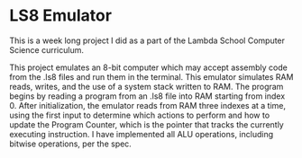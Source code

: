 # LS8 Emulator

This is a week long project I did as a part of the Lambda School Computer Science curriculum.

This project emulates an 8-bit computer which may accept assembly code from the .ls8 files and run them in the terminal. This emulator simulates RAM reads, writes, and the use of a system stack written to RAM. The program begins by reading a program from an .ls8 file into RAM starting from index 0. After initialization, the emulator reads from RAM three indexes at a time, using the first input to determine which actions to perform and how to update the Program Counter, which is the pointer that tracks the currently executing instruction. I have implemented all ALU operations, including bitwise operations, per the spec.
